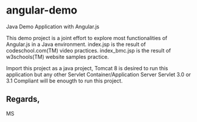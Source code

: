 # angular-demo
Java Demo Application with Angular.js

This demo project is a joint effort to explore most functionalities of Angular.js in a Java environment.
index.jsp is the result of codeschool.com(TM) video practices.
index_bmc.jsp is the result of w3schools(TM) website samples practice.

Import this project as a java project, Tomcat 8 is desired to run this application but any other 
Servlet Container/Application Server Servlet 3.0 or 3.1 Compliant will be enougth to run this project.


Regards,
--
MS
